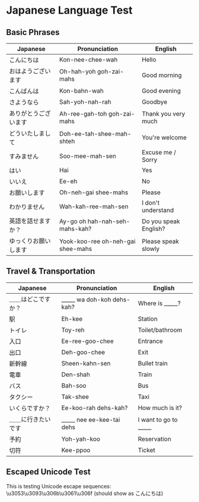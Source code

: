 # Japanese Language Test

## Basic Phrases
| Japanese | Pronunciation | English |
|----------|--------------|---------|
| こんにちは | Kon-nee-chee-wah | Hello |
| おはようございます | Oh-hah-yoh goh-zai-mahs | Good morning |
| こんばんは | Kon-bahn-wah | Good evening |
| さようなら | Sah-yoh-nah-rah | Goodbye |
| ありがとうございます | Ah-ree-gah-toh goh-zai-mahs | Thank you very much |
| どういたしまして | Doh-ee-tah-shee-mah-shteh | You're welcome |
| すみません | Soo-mee-mah-sen | Excuse me / Sorry |
| はい | Hai | Yes |
| いいえ | Ee-eh | No |
| お願いします | Oh-neh-gai shee-mahs | Please |
| わかりません | Wah-kah-ree-mah-sen | I don't understand |
| 英語を話せますか？ | Ay-go oh hah-nah-seh-mahs-kah? | Do you speak English? |
| ゆっくりお願いします | Yook-koo-ree oh-neh-gai shee-mahs | Please speak slowly |

## Travel & Transportation
| Japanese | Pronunciation | English |
|----------|--------------|---------|
| ＿＿はどこですか？ | _____ wa doh-koh dehs-kah? | Where is _____? |
| 駅 | Eh-kee | Station |
| トイレ | Toy-reh | Toilet/bathroom |
| 入口 | Ee-ree-goo-chee | Entrance |
| 出口 | Deh-goo-chee | Exit |
| 新幹線 | Sheen-kahn-sen | Bullet train |
| 電車 | Den-shah | Train |
| バス | Bah-soo | Bus |
| タクシー | Tak-shee | Taxi |
| いくらですか？ | Ee-koo-rah dehs-kah? | How much is it? |
| ＿＿に行きたいです | _____ nee ee-kee-tai dehs | I want to go to _____ |
| 予約 | Yoh-yah-koo | Reservation |
| 切符 | Kee-ppoo | Ticket |

## Escaped Unicode Test
This is testing Unicode escape sequences: \u3053\u3093\u306b\u3061\u306f (should show as こんにちは) 